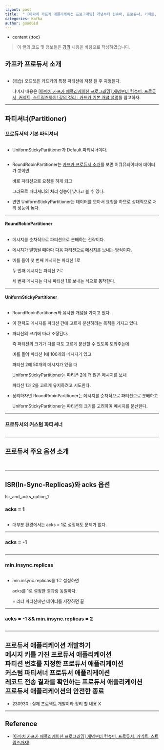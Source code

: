 ```yaml
---
layout: post
title:  " [아파치 카프카 애플리케이션 프로그래밍] 개념부터 컨슈머, 프로듀서, 커넥트, 스트림즈까지! 강의 정리 : 카프카 프로듀서 애플리케이션 개발 "
categories: Kafka
author: goodGid
---
```

* content
{:toc}

> 이 글의 코드 및 정보들은 [강의](https://shorturl.at/gpsQS) 내용을 바탕으로 작성하였습니다.

## 카프카 프로듀서 소개

<p>
<img src="/assets/img/kafka/Introduction_to_Kafka_Producer_1.png" alt="" style="max-width: 100%;"> 
</p>

* (복습) 오프셋은 카프카의 특정 파티션에 저장 된 후 지정된다.

  나머지 내용은 [[아파치 카프카 애플리케이션 프로그래밍] 개념부터 컨슈머, 프로듀서, 커넥트, 스트림즈까지! 강의 정리 : 카프카 기본 개념 설명]({{site.url}}/Kafka-Lecture-Inflearn-Kafka-basic-concepts-explained)를 참고하자.



---

## 파티셔너(Partitioner)

### 프로듀서의 기본 파티셔너

<p>
<img src="/assets/img/kafka/producers_default_partitioner_1.png" alt="" style="max-width: 100%;"> 
</p>

* UniformStickyPartitioner가 Default 파티셔너이다.

<p>
<img src="/assets/img/kafka/producers_default_partitioner_2.png" alt="" style="max-width: 100%;"> 
</p>

* RoundRobinPartitioner는 [카프카 프로듀서 소개]({{site.url}}/Kafka-Lecture-Inflearn-Kafka-Producer-Application-Development/#카프카-프로듀서-소개)를 보면 어큐뮤레이터에 데이터가 쌓이면

  바로 파티션으로 요청을 하게 되고 

  그러므로 파티셔너의 처리 성능이 낮다고 볼 수 있다.

* 반면 UniformStickyPartitioner는 데이터를 모아서 요청을 하므로 상대적으로 처리 성능이 높다.

---

####  RoundRobinPartitioner

<p>
<img src="/assets/img/kafka/producers_default_partitioner_3.png" alt="" style="max-width: 100%;"> 
</p>

* 메시지를 순차적으로 파티션으로 분배하는 전략이다.

* 메시지가 발행될 때마다 다음 파티션으로 메시지를 보내는 방식이다.

* 예를 들어 첫 번째 메시지는 파티션 1로 

  두 번째 메시지는 파티션 2로 
  
  세 번째 메시지는 다시 파티션 1로 보내는 식으로 동작한다.

---

#### UniformStickyPartitioner

<p>
<img src="/assets/img/kafka/producers_default_partitioner_4.png" alt="" style="max-width: 100%;"> 
</p>

* RoundRobinPartitioner와 유사한 개념을 가지고 있다.

* 이 전략도 메시지를 파티션 간에 고르게 분산하려는 목적을 가지고 있다.

* 파티션의 크기에 따라 조정된다. 

  즉 파티션의 크기가 다를 때도 고르게 분산할 수 있도록 도와주는데

  예를 들어 파티션 1에 100개의 메시지가 있고 
  
  파티션 2에 50개의 메시지가 있을 때 
  
  UniformStickyPartitioner는 파티션 2에 더 많은 메시지를 보내 
  
  파티션 1과 2를 고르게 유지하려고 시도한다.

* 정리하자면 RoundRobinPartitioner는 메시지를 순차적으로 파티션으로 분배하고 

  UniformStickyPartitioner는 파티션의 크기를 고려하여 메시지를 분산한다.

---

### 프로듀서의 커스텀 파티셔너

<p>
<img src="/assets/img/kafka/producers_custom_partitioner_1.png" alt="" style="max-width: 100%;"> 
</p>


---

## 프로듀서 주요 옵션 소개

<p>
<img src="/assets/img/kafka/Introduction_to_producer_main_options_1.png" alt="" style="max-width: 100%;"> 
<img src="/assets/img/kafka/Introduction_to_producer_main_options_2.png" alt="" style="max-width: 100%;"> 
</p>

---


## ISR(In-Sync-Replicas)와 acks 옵션
Isr_and_acks_option_1

### acks = 1

<p>
<img src="/assets/img/kafka/Isr_and_acks_option_1.png" alt="" style="max-width: 100%;"> 
</p>

* 대부분 환경에서는 acks = 1로 설정해도 문제가 없다.

---

### acks = -1

<p>
<img src="/assets/img/kafka/Isr_and_acks_option_2.png" alt="" style="max-width: 100%;"> 
</p>

---

### min.insync.replicas

<p>
<img src="/assets/img/kafka/Isr_and_acks_option_3.png" alt="" style="max-width: 100%;"> 
</p>

* min.insync.replicas를 1로 설정하면

  acks를 1로 설정한 결과랑 동일하다.

  = 리더 파티션에만 데이터를 저장하면 끝

---

### acks = -1 && min.insync.replicas = 2

<p>
<img src="/assets/img/kafka/Isr_and_acks_option_4.png" alt="" style="max-width: 100%;"> 
</p>


---

## 프로듀서 애플리케이션 개발하기 <br> 메시지 키를 가진 프로듀서 애플리케이션 <br> 파티션 번호를 지정한 프로듀서 애플리케이션 <br> 커스텀 파티셔너 프로듀서 애플리케이션 <br> 레코드 전송 결과를 확인하는 프로듀서 애플리케이션 <br> 프로듀서 애플리케이션의 안전한 종료

* 230930 : 실제 프로젝트 개발이라 정리 할 내용 X


---

## Reference

* [[아파치 카프카 애플리케이션 프로그래밍] 개념부터 컨슈머, 프로듀서, 커넥트, 스트림즈까지!](https://shorturl.at/gpsQS)